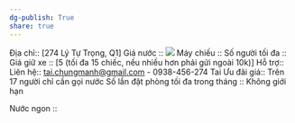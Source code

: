 ```yaml
---
dg-publish: True
share: true
---
```

Địa chỉ:: [274 Lý Tự Trọng, Q1]
Giá nước :: ![](https://lh4.googleusercontent.com/xUDBTawkVYM8j7hR1Ej_0i30tXejh7iYGF_uQ5UGPQGquG5yJfkTCgoCiKnp9TFrtky4LkrQAzWv_UCKJE4_ZE7i6DejN0ciyoU5q2Id72hziUOFvbZ8ARbdLIF2TrdUUZ_V3J-5C_f8lBdmEU7Ui6ahGPdP-bUdxtAJtUk_9NCsIRY9EAAuNR_mnLsYVpPTETGtdw)
Máy chiếu :: 
Số người tối đa :: 
Giá giữ xe :: [5 (tối đa 15 chiếc, nếu nhiều hơn phải gửi ngoài 10k)]
Hỗ trợ:: 
Liên hệ:: tai.chungmanh@gmail.com - 0938-456-274 Tai
Ưu đãi giá:: Trên 17 người chỉ cần gọi nước
Số lần đặt phòng tối đa trong tháng :: Không giới hạn

Nước ngon ::
